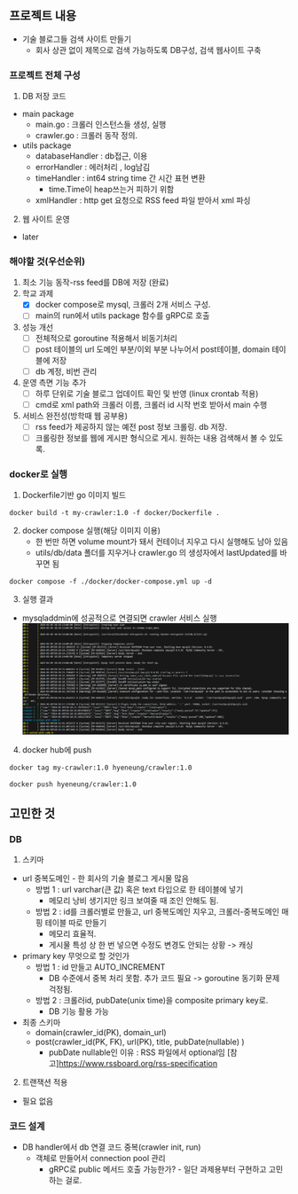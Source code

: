 ## 프로젝트 내용
* 기술 블로그들 검색 사이트 만들기
  * 회사 상관 없이 제목으로 검색 가능하도록 DB구성, 검색 웹사이트 구축
### 프로젝트 전체 구성
1. DB 저장 코드
* main package
  * main.go : 크롤러 인스턴스들 생성, 실행
  * crawler.go : 크롤러 동작 정의. 
* utils package
  * databaseHandler : db접근, 이용
  * errorHandler : 에러처리 , log남김
  * timeHandler : int64 string time 간 시간 표현 변환
    * time.Time이 heap쓰는거 피하기 위함
  * xmlHandler : http get 요청으로 RSS feed 파일 받아서 xml 파싱
2. 웹 사이트 운영
* later
### 해야할 것(우선순위)
1. 최소 기능 동작-rss feed를 DB에 저장 (완료)
2. 학교 과제
    * [x] docker compose로 mysql, 크롤러 2개 서비스 구성.
    * [ ] main의 run에서 utils package 함수를 gRPC로 호출
3. 성능 개선
    * [ ] 전체적으로 goroutine 적용해서 비동기처리
    * [ ] post 테이블의 url 도메인 부분/이외 부분 나누어서 post테이블, domain 테이블에 저장
    * [ ] db 계정, 비번 관리
4. 운영 측면 기능 추가
    * [ ] 하루 단위로 기술 블로그 업데이트 확인 및 반영 (linux crontab 적용)
    * [ ] cmd로 xml path와 크롤러 이름, 크롤러 id 시작 번호 받아서 main 수행
5. 서비스 완전성(방학때 웹 공부용)
    * [ ] rss feed가 제공하지 않는 예전 post 정보 크롤링. db 저장. 
    * [ ] 크롤링한 정보를 웹에 게시판 형식으로 게시. 원하는 내용 검색해서 볼 수 있도록.

###  docker로 실행
1. Dockerfile기반 go 이미지 빌드
```shell
docker build -t my-crawler:1.0 -f docker/Dockerfile .
```
2. docker compose 실행(해당 이미지 이용)
   * 한 번만 하면 volume mount가 돼서 컨테이너 지우고 다시 실행해도 남아 있음
   * utils/db/data 폴더를 지우거나 crawler.go 의 생성자에서 lastUpdated를 바꾸면 됨 
```shell
docker compose -f ./docker/docker-compose.yml up -d
```
3. 실행 결과
  * mysqladdmin에 성공적으로 연결되면 crawler 서비스 실행
![alt text](doc\imgs\compose-result.png)
4. docker hub에 push
```shell
docker tag my-crawler:1.0 hyeneung/crawler:1.0
```
```shell
docker push hyeneung/crawler:1.0
```
## 고민한 것
### DB
1. 스키마
 * url 중복도메인 - 한 회사의 기술 블로그 게시물 많음
    * 방법 1 : url varchar(큰 값) 혹은 text 타입으로 한 테이블에 넣기
      * 메모리 낭비 생기지만 링크 보여줄 때 조인 안해도 됨.
    * 방법 2 : id를 크롤러별로 만들고, url 중복도메인 지우고, 크롤러-중복도메인 매핑 테이블 따로 만들기
      * 메모리 효율적. 
      * 게시물 특성 상 한 번 넣으면 수정도 변경도 안되는 상황 -> 캐싱
 * primary key 무엇으로 할 것인가
    * 방법 1 : id 만들고 AUTO_INCREMENT
      * DB 수준에서 중복 처리 못함. 추가 코드 필요 -> goroutine 동기화 문제 걱정됨.
    * 방법 2 : 크롤러id, pubDate(unix time)을 composite primary key로.
      * DB 기능 활용 가능
 * 최종 스키마
   *  domain(crawler_id(PK), domain_url)
   *  post(crawler_id(PK, FK), url(PK), title, pubDate(nullable) )
      *  pubDate nullable인 이유 : RSS 파일에서 optional임 [참고]https://www.rssboard.org/rss-specification
2. 트랜잭션 적용
 * 필요 없음

### 코드 설계
 * DB handler에서 db 연결 코드 중복(crawler init, run)
   * 객체로 만들어서 connection pool 관리
     * gRPC로 public 메서드 호출 가능한가? - 일단 과제용부터 구현하고 고민하는 걸로.
